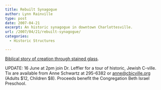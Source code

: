 ```yaml
---
title: Rebuilt Synagogue
author: Lynn Rainville
type: post
date: 2007-04-21
excerpt: An historic synagogue in downtown Charlottesville.
url: /2007/04/21/rebuilt-synagogue/
categories:
  - Historic Structures

---
```

[Biblical story of creation through stained glass](http://www.locohistory.org/blog/?attachment_id=105).

UPDATE: 16 June at 2pm join Dr. Leffler for a tour of historic, Jewish C-ville. Tix are available from Anne Schwartz at 295-6382 or anne@cbicville.org (Adults $12, Children $8). Proceeds benefit the Congregation Beth Israel Preschool. <!--more-->
